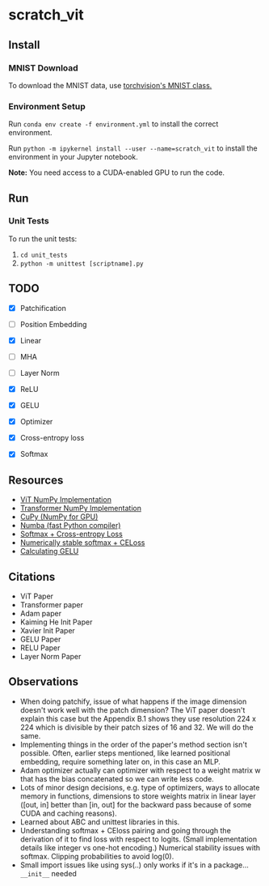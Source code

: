 # scratch_vit

## Install

### MNIST Download

To download the MNIST data, use [torchvision's MNIST class.](https://pytorch.org/vision/main/generated/torchvision.datasets.MNIST.html)

### Environment Setup

Run `conda env create -f environment.yml` to install the correct environment.

Run `python -m ipykernel install --user --name=scratch_vit` to install the environment in your Jupyter notebook.

**Note:** You need access to a CUDA-enabled GPU to run the code.

## Run

### Unit Tests

To run the unit tests:
1. `cd unit_tests`
2. `python -m unittest [scriptname].py`

## TODO
- [X] Patchification
- [ ] Position Embedding
- [X] Linear
- [ ] MHA
- [ ] Layer Norm
- [X] ReLU
- [X] GELU
- [X] Optimizer
- [X] Cross-entropy loss
- [X] Softmax


## Resources
* [ViT NumPy Implementation](https://github.com/kmsgnnew/vision_transformer_numpy/tree/main)
* [Transformer NumPy Implementation](https://github.com/AkiRusProd/numpy-transformer/tree/master)
* [CuPy (NumPy for GPU)](https://cupy.dev/)
* [Numba (fast Python compiler)](https://numba.pydata.org/)
* [Softmax + Cross-entropy Loss](https://levelup.gitconnected.com/killer-combo-softmax-and-cross-entropy-5907442f60ba)
* [Numerically stable softmax + CELoss](https://jaykmody.com/blog/stable-softmax/)
* [Calculating GELU](https://www.youtube.com/watch?v=FWhMkpo9yuM)

## Citations
* ViT Paper
* Transformer paper
* Adam paper
* Kaiming He Init Paper
* Xavier Init Paper
* GELU Paper
* RELU Paper
* Layer Norm Paper

## Observations
* When doing patchify, issue of what happens if the image dimension doesn't work well with the patch dimension? The ViT paper doesn't explain this case but the Appendix B.1 shows they use resolution 224 x 224 which is divisible by their patch sizes of 16 and 32. We will do the same.
* Implementing things in the order of the paper's method section isn't possible. Often, earlier steps mentioned, like learned positional embedding, require something later on, in this case an MLP.
* Adam optimizer actually can optimizer with respect to a weight matrix w that has the bias concatenated so we can write less code.
* Lots of minor design decisions, e.g. type of optimizers, ways to allocate memory in functions, dimensions to store weights matrix in linear layer ([out, in] better than [in, out] for the backward pass because of some CUDA and caching reasons).
* Learned about ABC and unittest libraries in this.
* Understanding softmax + CEloss pairing and going through the derivation of it to find loss with respect to logits. (Small implementation details like integer vs one-hot encoding.) Numerical stability issues with softmax. Clipping probabilities to avoid log(0).
* Small import issues like using sys(..) only works if it's in a package... `__init__` needed